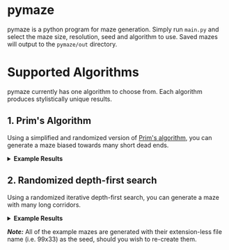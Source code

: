 # pymaze

pymaze is a python program for maze generation. Simply run `main.py` and select the maze size, resolution, seed and algorithm to use. Saved mazes will output to the `pymaze/out` directory.

# Supported Algorithms

pymaze currently has one algorithm to choose from. Each algorithm produces stylistically unique results.

## 1. Prim's Algorithm

Using a simplified and randomized version of [Prim's algorithm](https://en.wikipedia.org/wiki/Prim%27s_algorithm), you can generate a maze biased towards many short dead ends.

<details>
    <summary><b>Example Results</b></summary>
    <img src="examples/prims/99x33.png" alt="63x43 Prim's maze" />
    <img src="examples/prims/49x49.png" alt="49x49 Prim's maze" />
</details>

## 2. Randomized depth-first search

Using a randomized iterative depth-first search, you can generate a maze with many long corridors.

<details>
    <summary><b>Example Results</b></summary>
    <img src="examples/dfs/99x33.png" alt="99x33 DFS maze" />
    <img src="examples/dfs/49x49.png" alt="49x49 DFS maze" />
</details>

**_Note:_** All of the example mazes are generated with their extension-less file name (i.e. 99x33) as the seed, should you wish to re-create them.
